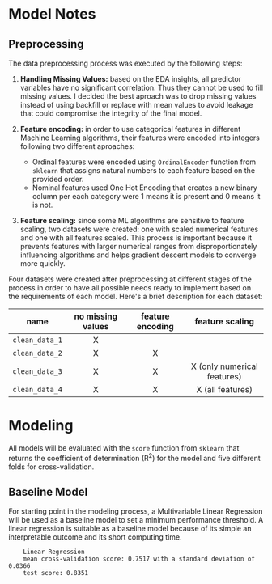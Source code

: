 # Model Notes

## Preprocessing

The data preprocessing process was executed by the following steps:

1. **Handling Missing Values:** based on the EDA insights, all predictor variables have no significant correlation. Thus they cannot be used to fill missing values. I decided the best aproach was to drop missing values instead of using backfill or replace with mean values to avoid leakage that could compromise the integrity of the final model.

2. **Feature encoding:** in order to use categorical features in different Machine Learning algorithms, their features were encoded into integers following two different aproaches:

    * Ordinal features were encoded using `OrdinalEncoder` function from `sklearn` that assigns natural numbers to each feature based on the provided order.
    * Nominal features used One Hot Encoding that creates a new binary column per each category were 1 means it is present and 0 means it is not.

3. **Feature scaling:** since some ML algorithms are sensitive to feature scaling, two datasets were created: one with scaled numerical features and one with all features scaled. This process is important because it prevents features with larger numerical ranges from disproportionately influencing algorithms and helps gradient descent models to converge more quickly.

Four datasets were created after preprocessing at different stages of the process in order to have all possible needs ready to implement based on the requirements of each model. Here's a brief description for each dataset:

|      name      | no missing values | feature encoding |       feature scaling       |
|:--------------:|:-----------------:|:----------------:|:---------------------------:|
| `clean_data_1` |         X         |                  |                             |
| `clean_data_2` |         X         |         X        |                             |
| `clean_data_3` |         X         |         X        | X (only numerical features) |
| `clean_data_4` |         X         |         X        |       X (all features)      |

# Modeling

All models will be evaluated with the `score` function from `sklearn` that returns the coefficient of determination (R<sup>2</sup>) for the model and five different folds for cross-validation.

## Baseline Model

For starting point in the modeling process, a Multivariable Linear Regression will be used as a baseline model to set a minimum performance threshold. A linear regression is suitable as a baseline model because of its simple an interpretable outcome and its short computing time.

        Linear Regression 
        mean cross-validation score: 0.7517 with a standard deviation of 0.0366
        test score: 0.8351